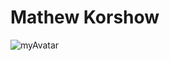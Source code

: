 # Mathew Korshow
![myAvatar](https://github.com/Helltu/rsschool-cv/assets/109632043/31a8b728-9803-4279-9dac-ab0d313ce8aa)
